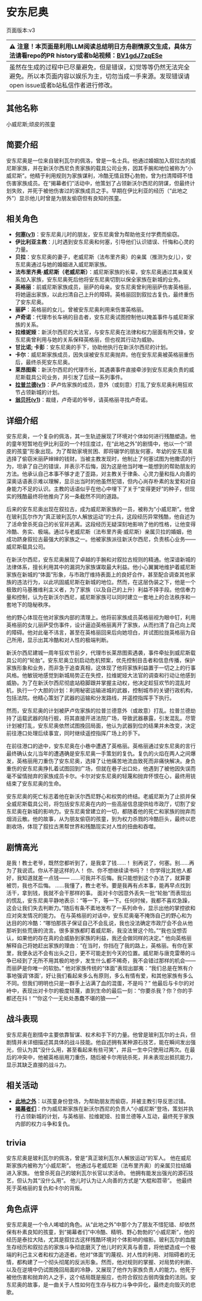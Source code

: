 # 安东尼奥
页面版本:v3
 

| :warning: 注意！本页面是利用LLM阅读总结明日方舟剧情原文生成，具体方法请看repo的PR history或者b站视频：[BV1gdJ7zqESe](https://www.bilibili.com/video/BV1gdJ7zqESe/)         |
|:----------------------------|
| 虽然在生成的过程中已尽量避免，但是错误，幻觉等等仍然无法完全避免。所以本页面内容以娱乐为主，切勿当成一手来源。发现错误请open issue或者b站私信作者进行修改。|



## 其他名称
小威尼斯;顽皮的孩童
## 简要介绍
安东尼奥是一位来自玻利瓦尔的佩洛，曾是一名士兵。他通过婚姻加入叙拉古的威尼斯家族，并在新沃尔西尼负责家族的载具公司业务，因其手腕和地位被称为“小威尼斯”。他精于利用规则为家族谋利，冷酷无情且野心勃勃，曾为扫清障碍不惜伤害家族成员。在“揭幕者们”活动中，他策划了占领新沃尔西尼的阴谋，但最终计划失败，并死于被他伤害过的家族成员之手。早期在伊比利亚的经历（“此地之外”）显示他儿时曾是为朋友偷窃但有良知的孩童。
## 相关角色
-   **[何塞](extended_char_he_sai.md)([v1](../chars/extended_char_he_sai.md))**：安东尼奥儿时的朋友，安东尼奥曾为帮助他支付学费而偷窃。
-   **伊比利亚主教**：儿时遇到安东尼奥和何塞，引导他们认识错误、忏悔和心灵的力量。
-   **贝拉**：安东尼奥的妻子，老威尼斯（法布里齐奥）的亲属（推测为女儿），安东尼奥通过与她的婚姻进入威尼斯家族。
-   **法布里齐奥·威尼斯（老威尼斯）**：威尼斯家族的长辈，安东尼奥通过其亲属关系加入家族，安东尼奥死后他将安东尼奥切割以保全家族在新城的业务。
-   **英格丽**：前威尼斯家族成员，丽萨的母亲。安东尼奥曾利用丽萨伤害英格丽，将她逼出家族，以此扫清自己上升的障碍。英格丽回到叙拉古复仇，最终重伤了安东尼奥。
-   **丽萨**：英格丽的女儿，曾被安东尼奥利用来伤害英格丽。
-   **卢奇诺**：代理市长车祸的目击者，安东尼奥试图控制他以掩盖事件与威尼斯家族的关系。
-   **拉维妮娅**：新沃尔西尼的大法官，与安东尼奥在法律和权力层面有所交锋，安东尼奥曾利用与她的关系保释英格丽，但也视其行动为威胁。
-   **甘比诺; 卡彭**：安东尼奥的手下，协助他执行在新沃尔西尼的计划。
-   **卡尔**：威尼斯家族成员，因失误被安东尼奥抛弃。他在安东尼奥被英格丽重伤后，最终杀死安东尼奥。
-   **莱昂图索**：新沃尔西尼的代理市长，其遇袭事件直接牵涉到安东尼奥负责的威尼斯载具公司业务，并引发了后续一系列事件。
-   **[拉普兰德](char_140_whitew.md)([v1](../chars/char_140_whitew.md))**：萨卢佐家族的成员，意外（或刻意）打乱了安东尼奥利用狂欢节占领新城的计划。
-   **[翁贝托](extended_char_weng_bei_tuo.md)([v1](../chars/extended_char_weng_bei_tuo.md))**：裁缝，卢奇诺的爷爷，请英格丽寻找卢奇诺。
## 详细介绍
安东尼奥，一个复杂的佩洛，其一生轨迹展现了环境对个体如何进行残酷塑造。他的童年短暂地在伊比利亚的一个村庄度过，在“此地之外”的剧情中，他以一个“顽皮的孩童”形象出现。为了帮助家境贫困、即将辍学的朋友何塞，年幼的安东尼奥选择了偷窃米丽萨婶婶的钱财。当被主教发现时，他制止了何塞试图为他撒谎的行为，坦承了自己的错误，并表示不后悔，因为这是他当时唯一能想到的帮助朋友的方法。他承认自己本事不够才走了歪路，对主教关于律条、心灵力量和指人向善的深奥话语表示难以理解，显示出当时的他虽然犯错，但内心尚存朴素的友爱和对自身能力不足的认识。主教的话语似乎在他心中埋下了关于“变得更好”的种子，但现实的残酷最终将他推向了另一条截然不同的道路。

后来的安东尼奥出现在叙拉古，成为威尼斯家族的一员，被称为“小威尼斯”。他曾在玻利瓦尔作为“真正玻利瓦尔人解放运动”的士兵，这段经历异常残酷，他自述为了活命曾杀死自己的长官并逃离。这段经历无疑深刻地影响了他的性格，让他变得冷酷、务实、极端。通过与老威尼斯（法布里齐奥·威尼斯）亲属贝拉的婚姻，他成功跻身叙拉古最强大的家族之一。他被家族派往新沃尔西尼，负责核心业务——威尼斯载具公司。

在新沃尔西尼，安东尼奥展现了卓越的手腕和对叙拉古规则的精通。他深谙新城的法律体系，擅长利用其中的漏洞为家族谋取最大利益。他小心翼翼地维护着威尼斯家族在新城的“体面”形象，与市政厅维持表面上的良好合作，甚至配合调查其他家族的违法行为，以此巩固威尼斯在新城的地位。然而，在这层伪装之下，他是一个极致的马基雅维利主义者，为了家族（以及自己的上升）利益不择手段。他信奉力量和控制，认为在新沃尔西尼，威尼斯家族可以同时建立一套地上的合法秩序和一套地下的隐秘秩序。

他的野心体现在他对家族内部的清理上。他将前家族成员英格丽视为眼中钉，利用英格丽的女儿丽萨受伤事件，设计逼迫英格丽离开了家族，从而扫清了自己向上爬的障碍。他对此毫不讳言，甚至在英格丽回来后向她坦白，并试图拉拢英格丽为自己所用，显示出其冷酷和对人性的极端判断。

新沃尔西尼建城一周年狂欢节前夕，代理市长莱昂图索遇袭，事件牵扯到威尼斯载具公司的“轮胎”。安东尼奥立刻启动危机预案，优先控制目击者和信息传播，保护家族形象和业务，而非急于追查真相，这体现了他将家族利益置于一切之上的行事风格。他敏锐地感觉到新城局势正在失控，拉维妮娅大法官的调查和行动让他感到威胁。为了在新沃尔西尼彻底站稳脚跟并掌握主动权，他决定趁狂欢节的混乱时机，执行一个大胆的计划：利用秘密运输进城的武器，控制城市的关键行政机构，包括法院。他精心策划了武器的运输和分发路线，并遥控指挥手下执行。

然而，安东尼奥的计划被萨卢佐家族的拉普兰德意外（或故意）打乱。拉普兰德劫持了运载武器的陆行舰，将其直接开进法院广场，导致武器暴露，引发混乱。尽管计划被打乱，安东尼奥依然试图挽回局面，他认为武器到位的结果并未改变，决定前往港口处理后续事宜，同时继续遥控指挥广场上的手下。

在前往港口的途中，安东尼奥在小巷中遭遇了英格丽。英格丽通过安东尼奥的言行最终确认女儿当年的遭遇确是安东尼奥一手策划的复仇。复仇的火焰在两人之间爆发，英格丽用刀重伤了安东尼奥，选择了让他痛苦地流血致死而非痛快解决。身负重伤的安东尼奥挣扎着试图回到广场，但就在巷子出口处，他遇到了被他因失误而毫不留情抛弃的家族成员卡尔。卡尔对安东尼奥的轻蔑和抛弃怀恨在心，最终用铳结束了安东尼奥的生命。

安东尼奥的死亡标志着他在新沃尔西尼野心和权势的终结。老威尼斯为了止损并保全威尼斯载具公司，将包括安东尼奥在内的一些高层信息提供给市政厅，切割了安东尼奥在新城的影响力。安东尼奥曾建立的一切，都随着他的死亡和家族的抛弃而烟消云散。他的故事，从为朋友偷窃的孩童，到为权力杀戮的冷酷巨头，最终以悲剧收场，体现了叙拉古黑帮世界和残酷现实对人性的扭曲和吞噬。
## 剧情高光
是我！教士老爷，既然您都听到了，是我拿了钱......！
别再说了，何塞。别......再为了我说谎。你从不是这样的人！
你、你不想继续读书吗？！你学得比其他人都好，我知道就差一点钱——
......可我并不后悔。我只能想到这个办法了，就算要被罚，我也不后悔。
......我懂了，教士老爷。要是我再有点本事，能再早点找到活干，拿到钱，我就不会干那样的事。
面对卡尔因意外丢失一批“轮胎”而表现出的慌乱，安东尼奥平静地表示：“等一下，等一下。任何时候，我都不喜欢急躁，这会让我们失去判断力。”随后有条不紊地发布了一系列命令，显示出他的掌控欲和应对突发情况的能力。
在与英格丽的对话中，安东尼奥毫不掩饰自己的野心和为达目的的冷酷：“哪怕那孩子保证自己不会乱说，我也没法确定市政厅会不会从他那听到些荒唐的流言。很多家族都盯着威尼斯，我没法冒这个险。”“我也没想否认，如果他的存在真的会威胁到家族的利益，我还会做同样的决定。”
他向英格丽解释自己将她赶出家族的理由：“在当时，你挡在了我的路上，英格丽。有你在家里，我便永远不会有出头之日，更不可能走到今天的位置。威尼斯与唐克雷蒂的斗争已经到了无所不用其极的地步，发生什么都不稀奇，我不会错过那样的机会——而丽萨是你唯一的软肋。”
他对家族传统的“体面”表现出鄙夷：“我们总是在煞有介事地强调‘体面’，好让我们看起来多么有原则，多么有情有爱，和其他家族有多么不同。但我们明明也只是一群手上沾满了血的混蛋，不是吗？”
他最后与卡尔的对峙中，表现出对卡尔的极度轻蔑，直到生命的最后一刻：“你要杀我？你？你的手都还在抖！”“你这个一无处处愚蠢不堪的狼——”
## 战斗表现
安东尼奥在剧情中主要依靠智谋、权术和手下的力量。他曾是玻利瓦尔的士兵，但剧情并未详细描述其具体的战斗技能。他自述拥有某种源石技艺，能在瞬间发出强光，但认为其“没什么用，甚至看起来有些可笑”，并且一生中只使用过两次。在最后的冲突中，他被英格丽用刀重伤，随后被卡尔用铳杀死，并未表现出抵抗能力，显示其缺乏直接的战斗力。
## 相关活动
-   **[此地之外](../stories/act15d5.md)**：以孩童身份登场，为帮助朋友而偷窃，并被主教引导反思过错。
-   **[揭幕者们](../stories/act38side.md)**：作为威尼斯家族在新沃尔西尼的负责人“小威尼斯”登场，策划并执行占领新城的计划，与英格丽、拉维妮娅、拉普兰德等人互动，最终死于家族内部的权力斗争和复仇。
## trivia
安东尼奥是玻利瓦尔的佩洛，曾是“真正玻利瓦尔人解放运动”的军人。
他在威尼斯家族内被称为“小威尼斯”。
他通过与老威尼斯（法布里齐奥）的亲属贝拉结婚进入家族。
他曾杀死自己的玻利瓦尔长官以求活命。
他拥有能发出强光的源石技艺，但认为其“没什么用”。
他儿时认为让人向善的方式是“大棍和笤帚”。
他最终死于英格丽的复仇和卡尔的背叛。
## 角色点评
安东尼奥是一个令人唏嘘的角色。从“此地之外”中那个为了朋友不惜犯错、却依然保有朴素良知的孩童，到“揭幕者们”中冷酷、精明、野心勃勃的“小威尼斯”，他的经历是泰拉大陆，尤其是叙拉古这样残酷环境对个体影响的缩影。玻利瓦尔的血腥生存经历和叙拉古的家族斗争彻底磨灭了他儿时的天真与善意，将他塑造成一个极端的利己主义者和权力追逐者。他对“体面”的蔑视、对人性的利用、对阻碍者的无情，都构建了一个彻头彻尾的反派形象。然而，他对规则的掌握、对局势的判断、以及在逆境中仍试图挽回局面的冷静，又展现了他作为家族负责人的能力。他死于被他伤害和抛弃的人之手，这个结局既是报应，也符合叙拉古弱肉强食的法则。安东尼奥的故事，是一曲关于人性如何在生存与权力斗争中异化，最终走向毁灭的悲歌。